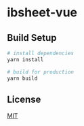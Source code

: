 # ibsheet-vue

## Build Setup

```bash
# install dependencies
yarn install

# build for production
yarn build
```

## License

[MIT](./LICENSE)
